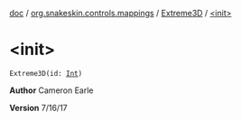 [doc](../../index.md) / [org.snakeskin.controls.mappings](../index.md) / [Extreme3D](index.md) / [&lt;init&gt;](./-init-.md)

# &lt;init&gt;

`Extreme3D(id: `[`Int`](https://kotlinlang.org/api/latest/jvm/stdlib/kotlin/-int/index.html)`)`

**Author**
Cameron Earle

**Version**
7/16/17


